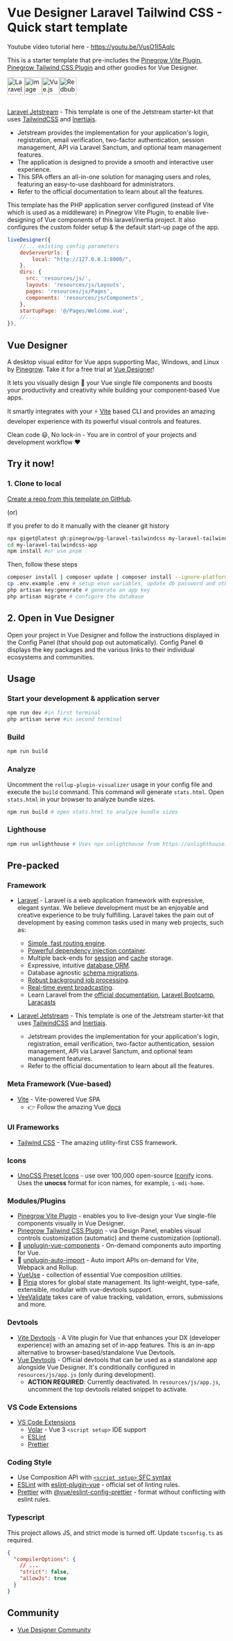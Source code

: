 # Vue Designer Laravel Tailwind CSS - Quick start template

Youtube video tutorial here - https://youtu.be/VusO1I5AqIc

This is a starter template that pre-includes the [Pinegrow Vite Plugin](https://www.npmjs.com/package/@pinegrow/vite-plugin), [Pinegrow Tailwind CSS Plugin](https://www.npmjs.com/package/@pinegrow/tailwindcss-plugin) and other goodies for Vue Designer.

<div style="display: flex;">
  <img src="https://upload.wikimedia.org/wikipedia/commons/thumb/9/9a/Laravel.svg/985px-Laravel.svg.png" alt="Laravel Logo" style="width: 40px;">
  <img src="https://user-images.githubusercontent.com/79047182/222930653-4c8079bc-30f0-43e1-9c63-b50a9ad68320.png" alt="image" style="width: 40px;">
  <img src="https://upload.wikimedia.org/wikipedia/commons/thumb/9/95/Vue.js_Logo_2.svg/1184px-Vue.js_Logo_2.svg.png" alt="Vue.js Logo" style="width: 40px;">
 <img src="https://ih1.redbubble.net/image.2428884987.0603/st,small,507x507-pad,600x600,f8f8f8.jpg" alt="Redbubble Image" style="width: 40px;">
</div>
<br>

[Laravel Jetstream](https://jetstream.laravel.com/introduction.html) - This template is one of the Jetstream starter-kit that uses [TailwindCSS](https://tailwindcss.com/docs/guides/vite#vue) and [Inertiajs](https://inertiajs.com/).

- Jetstream provides the implementation for your application's login, registration, email verification, two-factor authentication, session management, API via Laravel Sanctum, and optional team management features.
- The application is designed to provide a smooth and interactive user experience.
- This SPA offers an all-in-one solution for managing users and roles, featuring an easy-to-use dashboard for administrators.
- Refer to the official documentation to learn about all the features.

This template has the PHP application server configured (instead of Vite which is used as a middleware) in Pinegrow Vite Plugin, to enable live-designing of Vue components of this laravel/inertia project. It also configures the custom folder setup & the default start-up page of the app.

```js
liveDesigner({
    //... existing config parameters
    devServerUrls: {
        local: "http://127.0.0.1:8000/",
    },
    dirs: {
      src: 'resources/js/',
      layouts: 'resources/js/Layouts',
      pages: 'resources/js/Pages',
      components: 'resources/js/Components',
    },
    startupPage: '@/Pages/Welcome.vue',
    //...
}),
```

## Vue Designer

A desktop visual editor for Vue apps supporting Mac, Windows, and Linux by [Pinegrow](https://pinegrow.com/). Take it for a free trial at [Vue Designer](https://vuedesigner.com)!

It lets you visually design 🎨 your Vue single file components and boosts your productivity and creativity while building your component-based Vue apps.

It smartly integrates with your ⚡️ [Vite](https://vitejs.dev/) based CLI and provides an amazing developer experience with its powerful visual controls and features.

Clean code 😃, No lock-in - You are in control of your projects and development workflow ❤️

## Try it now!

### 1. Clone to local

[Create a repo from this template on GitHub](https://github.com/pinegrow/pg-laravel-tailwindcss/generate).

(or)

If you prefer to do it manually with the cleaner git history

```bash
npx giget@latest gh:pinegrow/pg-laravel-tailwindcss my-laravel-tailwindcss-app #project-name
cd my-laravel-tailwindcss-app
npm install #or use pnpm
```

Then, follow these steps

```bash
composer install | composer update | composer install --ignore-platform-req=ext-iconv #install/update composer
cp .env.example .env # setup envn variables, update db password and other details as required
php artisan key:generate # generate an app key
php artisan migrate # configure the database
```

## 2. Open in Vue Designer

Open your project in Vue Designer and follow the instructions displayed in the Config Panel (that should pop out automatically). Config Panel ⚙️ displays the key packages and the various links to their individual ecosystems and communities.

## Usage

### Start your development & application server

```bash
npm run dev #in first terminal
php artisan serve #in second terminal
```

### Build

```bash
npm run build
```

### Analyze

Uncomment the `rollup-plugin-visualizer` usage in your config file and execute the `build` command. This command will generate `stats.html`. Open `stats.html` in your browser to analyze bundle sizes.

```bash
npm run build # open stats.html to analyze bundle sizes
```

### Lighthouse

```bash
npm run unlighthouse # Uses npx unlighthouse from https://unlighthouse.dev/ to run lighthouse on entire site (all pages)
```

## Pre-packed

### Framework

- [Laravel](https://laravel.com/) - Laravel is a web application framework with expressive, elegant syntax. We believe development must be an enjoyable and creative experience to be truly fulfilling. Laravel takes the pain out of development by easing common tasks used in many web projects, such as:

  - [Simple, fast routing engine](https://laravel.com/docs/routing).
  - [Powerful dependency injection container](https://laravel.com/docs/container).
  - Multiple back-ends for [session](https://laravel.com/docs/session) and [cache](https://laravel.com/docs/cache) storage.
  - Expressive, intuitive [database ORM](https://laravel.com/docs/eloquent).
  - Database agnostic [schema migrations](https://laravel.com/docs/migrations).
  - [Robust background job processing](https://laravel.com/docs/queues).
  - [Real-time event broadcasting](https://laravel.com/docs/broadcasting).
  - Learn Laravel from the [official documentation](https://laravel.com/docs), [Laravel Bootcamp](https://bootcamp.laravel.com), [Laracasts](https://laracasts.com)

- [Laravel Jetstream](https://jetstream.laravel.com/introduction.html) - This template is one of the Jetstream starter-kit that uses [TailwindCSS](https://tailwindcss.com/docs/guides/vite#vue) and [Inertiajs](https://inertiajs.com/).
  - Jetstream provides the implementation for your application's login, registration, email verification, two-factor authentication, session management, API via Laravel Sanctum, and optional team management features.
  - Refer to the official documentation to learn about all the features.

### Meta Framework (Vue-based)

- [Vite](https://vitejs.dev/) - Vite-powered Vue SPA
  - 👉 Follow the amazing Vue [docs](https://vuejs.org/guide/introduction.html)

### UI Frameworks

- [Tailwind CSS](https://tailwindcss.com/docs/guides/vite#vue) - The amazing utility-first CSS framework.

### Icons

- [UnoCSS Preset Icons](https://github.com/unocss/unocss/tree/main/packages/preset-icons/) - use over 100,000 open-source [Iconify](https://iconify.design/) icons. Uses the **unocss** format for icon names, for example, `i-mdi-home`.

### Modules/Plugins

- [Pinegrow Vite Plugin](https://www.npmjs.com/package/@pinegrow/vite-plugin) - enables you to live-design your Vue single-file components visually in Vue Designer.
- [Pinegrow Tailwind CSS Plugin](https://www.npmjs.com/package/@pinegrow/tailwindcss-plugin) - via Design Panel, enables visual controls customization (automatic) and theme customization (optional).
- 📲 [unplugin-vue-components](https://github.com/antfu/unplugin-vue-components) - On-demand components auto importing for Vue.
- 📲 [unplugin-auto-import](https://github.com/antfu/unplugin-auto-import) - Auto import APIs on-demand for Vite, Webpack and Rollup.
- [VueUse](https://vueuse.org/) - collection of essential Vue composition utilities.
- 🍍 [Pinia](https://pinia.vuejs.org/) stores for global state management. Its light-weight, type-safe, extensible, modular with vue-devtools support.
- [VeeValidate](https://vee-validate.logaretm.com/v4/) takes care of value tracking, validation, errors, submissions and more.

### Devtools

- [Vite Devtools](https://devtools-next.vuejs.org/guide/vite-plugin) - A Vite plugin for Vue that enhances your DX (developer experience) with an amazing set of in-app features. This is an in-app alternative to browser-based/standalone Vue Devtools.
- [Vue Devtools](https://devtools.vuejs.org/guide/installation.html#standalone) - Official devtools that can be used as a standalone app alongside Vue Designer. It's conditionally configured in `resources/js/app.js` (only during development).
  - **ACTION REQUIRED**: Currently deactivated. In `resources/js/app.js`, uncomment the top devtools related snippet to activate.

### VS Code Extensions

- [VS Code Extensions](./.vscode/extensions.json)
  - [Volar](https://marketplace.visualstudio.com/items?itemName=Vue.volar) - Vue 3 `<script setup>` IDE support
  - [ESLint](https://marketplace.visualstudio.com/items?itemName=dbaeumer.vscode-eslint)
  - [Prettier](https://marketplace.visualstudio.com/items?itemName=esbenp.prettier-vscode)

### Coding Style

- Use Composition API with [`<script setup>` SFC syntax](https://vuejs.org/guide/scaling-up/sfc.html)
- [ESLint](https://eslint.org) with [eslint-plugin-vue](https://vuejs.org/guide/scaling-up/tooling.html#linting) - official set of linting rules.
- [Prettier](https://prettier.io) with [@vue/eslint-config-prettier](https://vuejs.org/guide/scaling-up/tooling.html#formatting) - format without conflicting with eslint rules.

### Typescript

This project allows JS, and strict mode is turned off. Update `tsconfig.ts` as required.

```json
{
  "compilerOptions": {
    // ...
    "strict": false,
    "allowJs": true
  }
}
```

## Community

- [Vue Designer Community](https://discord.gg/BYp45Nnu5T)
